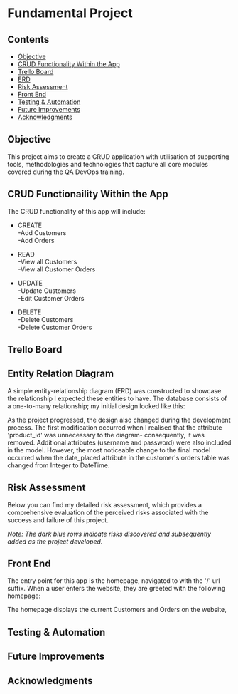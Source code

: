# Fundamental Project 

## Contents

* [Objective](#objective)
* [CRUD Functionality Within the App](#CRUD-functionality-within-the-app)
* [Trello Board](#Trello-Board)
* [ERD](#Entity-Relation-Diagram)
* [Risk Assessment](#Risk-Assessment)
* [Front End](#Front-End)
* [Testing & Automation](#Testing-&-Automation)
* [Future Improvements](#Future-Improvements)
* [Acknowledgments](#Acknowledgments)




## Objective

This project aims to create a CRUD application with utilisation of supporting tools, methodologies and technologies that capture all core modules covered during the QA DevOps training.


## CRUD Functionaility Within the App

The CRUD functionality of this app will include: 

* CREATE\
  -Add Customers\
  -Add Orders
  
* READ\
  -View all Customers\
  -View all Customer Orders
  
 * UPDATE\
  -Update Customers\
  -Edit Customer Orders
  
  * DELETE\
  -Delete Customers\
  -Delete Customer Orders
 

## Trello Board



## Entity Relation Diagram 

A simple entity-relationship diagram (ERD) was constructed to showcase the relationship I expected these entities to have. The database consists of a one-to-many relationship; my initial design looked like this:


As the project progressed, the design also changed during the development process. The first modification occurred when I realised that the attribute 'product_id' was unnecessary to the diagram- consequently, it was removed. Additional attributes (username and password) were also included in the model. However, the most noticeable change to the final model occurred when the date_placed attribute in the customer's orders table was changed from Integer to DateTime.

## Risk Assessment 

Below you can find my detailed risk assessment, which provides a comprehensive evaluation of the perceived risks associated with the success and failure of this project. 


_Note: The dark blue rows indicate risks discovered and subsequently added as the project developed._ 

## Front End

The entry point for this app is the homepage, navigated to with the '/' url suffix. When a user enters the website, they are greeted with the following homepage: 


The homepage displays the current Customers and Orders on the website,  


## Testing & Automation


## Future Improvements


## Acknowledgments


